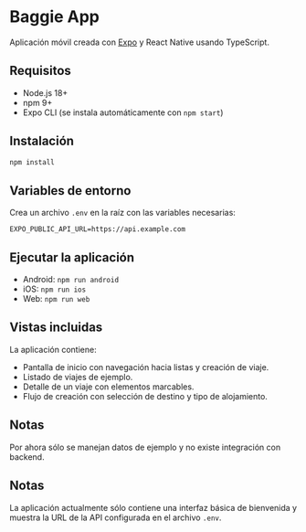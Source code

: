 # Baggie App

Aplicación móvil creada con [Expo](https://expo.dev/) y React Native usando TypeScript.

## Requisitos
- Node.js 18+
- npm 9+
- Expo CLI (se instala automáticamente con `npm start`)

## Instalación
```bash
npm install
```

## Variables de entorno
Crea un archivo `.env` en la raíz con las variables necesarias:
```env
EXPO_PUBLIC_API_URL=https://api.example.com
```

## Ejecutar la aplicación
- Android: `npm run android`
- iOS: `npm run ios`
- Web: `npm run web`

## Vistas incluidas
La aplicación contiene:
- Pantalla de inicio con navegación hacia listas y creación de viaje.
- Listado de viajes de ejemplo.
- Detalle de un viaje con elementos marcables.
- Flujo de creación con selección de destino y tipo de alojamiento.

## Notas
Por ahora sólo se manejan datos de ejemplo y no existe integración con backend.
## Notas
La aplicación actualmente sólo contiene una interfaz básica de bienvenida y muestra la URL de la API configurada en el archivo `.env`.

